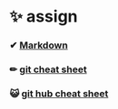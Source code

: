 # ✨ assign

### ✔ [Markdown](https://github.com/easywater030/assign2/blob/main/20223784-%EC%9D%B4%EC%A7%80%EC%88%98-markdown.md) 
### ✏ [git cheat sheet](https://github.com/easywater030/assign2/blob/main/git%20cheat%20sheet%20.md)  
### 😺 [git hub cheat sheet](https://github.com/easywater030/assign2/blob/main/git%20hub%20cheat%20sheet.md)  

